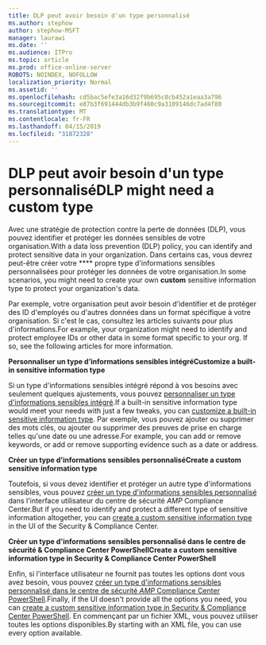 ```yaml
---
title: DLP peut avoir besoin d'un type personnalisé
ms.author: stephow
author: stephow-MSFT
manager: laurawi
ms.date: ''
ms.audience: ITPro
ms.topic: article
ms.prod: office-online-server
ROBOTS: NOINDEX, NOFOLLOW
localization_priority: Normal
ms.assetid: ''
ms.openlocfilehash: cd5bac5efe3a16d32f9b695c8cb452a1eaa3a796
ms.sourcegitcommit: e87b3f691444db3b9f460c9a3109146dc7ad4f80
ms.translationtype: MT
ms.contentlocale: fr-FR
ms.lasthandoff: 04/15/2019
ms.locfileid: "31872328"
---
```

# <a name="dlp-might-need-a-custom-type"></a><span data-ttu-id="a98b1-102">DLP peut avoir besoin d'un type personnalisé</span><span class="sxs-lookup"><span data-stu-id="a98b1-102">DLP might need a custom type</span></span>

<span data-ttu-id="a98b1-103">Avec une stratégie de protection contre la perte de données (DLP), vous pouvez identifier et protéger les données sensibles de votre organisation.</span><span class="sxs-lookup"><span data-stu-id="a98b1-103">With a data loss prevention (DLP) policy, you can identify and protect sensitive data in your organization.</span></span> <span data-ttu-id="a98b1-104">Dans certains cas, vous devrez peut-être créer votre \*\*\*\* propre type d'informations sensibles personnalisées pour protéger les données de votre organisation.</span><span class="sxs-lookup"><span data-stu-id="a98b1-104">In some scenarios, you might need to create your own **custom** sensitive information type to protect your organization's data.</span></span>

<span data-ttu-id="a98b1-105">Par exemple, votre organisation peut avoir besoin d'identifier et de protéger des ID d'employés ou d'autres données dans un format spécifique à votre organisation. Si c'est le cas, consultez les articles suivants pour plus d'informations.</span><span class="sxs-lookup"><span data-stu-id="a98b1-105">For example, your organization might need to identify and protect employee IDs or other data in some format specific to your org. If so, see the following articles for more information.</span></span> 
  
 <span data-ttu-id="a98b1-106">**Personnaliser un type d’informations sensibles intégré**</span><span class="sxs-lookup"><span data-stu-id="a98b1-106">**Customize a built-in sensitive information type**</span></span>
  
<span data-ttu-id="a98b1-107">Si un type d'informations sensibles intégré répond à vos besoins avec seulement quelques ajustements, vous pouvez [personnaliser un type d'informations sensibles intégré](https://docs.microsoft.com/en-us/office365/securitycompliance/customize-a-built-in-sensitive-information-type).</span><span class="sxs-lookup"><span data-stu-id="a98b1-107">If a built-in sensitive information type would meet your needs with just a few tweaks, you can [customize a built-in sensitive information type](https://docs.microsoft.com/en-us/office365/securitycompliance/customize-a-built-in-sensitive-information-type).</span></span> <span data-ttu-id="a98b1-108">Par exemple, vous pouvez ajouter ou supprimer des mots clés, ou ajouter ou supprimer des preuves de prise en charge telles qu'une date ou une adresse.</span><span class="sxs-lookup"><span data-stu-id="a98b1-108">For example, you can add or remove keywords, or add or remove supporting evidence such as a date or address.</span></span>
  
 <span data-ttu-id="a98b1-109">**Créer un type d’informations sensibles personnalisé**</span><span class="sxs-lookup"><span data-stu-id="a98b1-109">**Create a custom sensitive information type**</span></span>
  
<span data-ttu-id="a98b1-110">Toutefois, si vous devez identifier et protéger un autre type d'informations sensibles, vous pouvez [créer un type d'informations sensibles personnalisé](https://docs.microsoft.com/en-us/office365/securitycompliance/create-a-custom-sensitive-information-type) dans l'interface utilisateur du centre de sécurité _AMP_ Compliance Center.</span><span class="sxs-lookup"><span data-stu-id="a98b1-110">But if you need to identify and protect a different type of sensitive information altogether, you can [create a custom sensitive information type](https://docs.microsoft.com/en-us/office365/securitycompliance/create-a-custom-sensitive-information-type) in the UI of the Security & Compliance Center.</span></span> 
  
<span data-ttu-id="a98b1-111">**Créer un type d'informations sensibles personnalisé dans le centre de sécurité & Compliance Center PowerShell**</span><span class="sxs-lookup"><span data-stu-id="a98b1-111">**Create a custom sensitive information type in Security & Compliance Center PowerShell**</span></span>

<span data-ttu-id="a98b1-112">Enfin, si l'interface utilisateur ne fournit pas toutes les options dont vous avez besoin, vous pouvez [créer un type d'informations sensibles personnalisé dans le centre de sécurité _AMP_ Compliance Center PowerShell](https://docs.microsoft.com/en-us/office365/securitycompliance/create-a-custom-sensitive-information-type-in-scc-powershell).</span><span class="sxs-lookup"><span data-stu-id="a98b1-112">Finally, if the UI doesn't provide all the options you need, you can [create a custom sensitive information type in Security & Compliance Center PowerShell](https://docs.microsoft.com/en-us/office365/securitycompliance/create-a-custom-sensitive-information-type-in-scc-powershell).</span></span> <span data-ttu-id="a98b1-113">En commençant par un fichier XML, vous pouvez utiliser toutes les options disponibles.</span><span class="sxs-lookup"><span data-stu-id="a98b1-113">By starting with an XML file, you can use every option available.</span></span>

    
